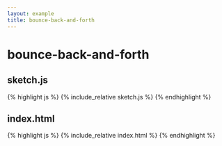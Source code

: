 ```yaml
---
layout: example
title: bounce-back-and-forth
---
```


# bounce-back-and-forth
## sketch.js 
{% highlight js %}
{% include_relative sketch.js %}
{% endhighlight %}
## index.html 
{% highlight js %}
{% include_relative index.html %}
{% endhighlight %}
